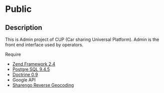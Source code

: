 # Public

## Description

This is Admin project of CUP (Car sharing Universal Platform).
Admin is the front end interface used by operators.

Require
- [Zend Framework 2.4](https://framework.zend.com/downloads/archives) 
- [Postgre SQL 9.4.5](https://www.postgresql.org/docs/9.4/index.html)
- [Doctrine 0.9](https://www.doctrine-project.org/2015/05/05/doctrine-orm-module-release-0-9-0.html)
- Google API
- [Sharengo Reverse Geocoding](https://maps.sharengo.it/reverse.php?format=json&zoom=18&addressdetails=1&lon=4.471896&lat=51.935639)
